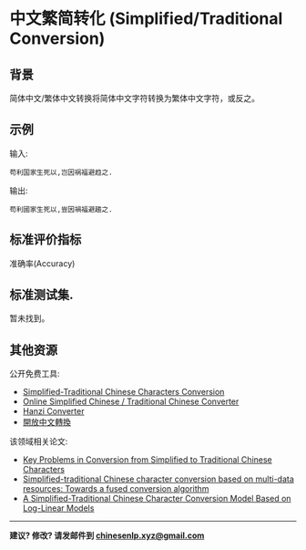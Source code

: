 # 中文繁简转化  (Simplified/Traditional Conversion)

## 背景

简体中文/繁体中文转换将简体中文字符转换为繁体中文字符，或反之。

## 示例

输入:
```
苟利国家生死以,岂因祸福避趋之.
```

输出: 

```
苟利國家生死以,豈因禍福避趨之.
```


## 标准评价指标

准确率(Accuracy) 

## <span class="t">标准测试集</span>.

暂未找到。


## 其他资源

公开免费工具:
- [Simplified-Traditional Chinese Characters Conversion](https://www.lexilogos.com/keyboard/chinese_conversion.htm)
- [Online Simplified Chinese / Traditional Chinese Converter](https://www.purpleculture.net/traditional-simplified-converter/)
- [Hanzi Converter](https://github.com/berniey/hanziconv)
- [開放中文轉換](https://github.com/yichen0831/opencc-python)

该领域相关论文:
- [Key Problems in Conversion from Simplified to Traditional Chinese Characters](http://www.mt-archive.info/10/MTS-2013-Shi.pdf)
- [Simplified-traditional Chinese character conversion based on multi-data resources: Towards a fused conversion algorithm](https://www.researchgate.net/profile/Tianyong_Hao/publication/224250593_Simplified-traditional_Chinese_character_conversion_based_on_multi-data_resources_Towards_a_fused_conversion_algorithm/links/0deec527b00822c51a000000.pdf)
- [A Simplified-Traditional Chinese Character Conversion Model Based on Log-Linear Models](https://ieeexplore.ieee.org/abstract/document/6121456)

---

**建议? 修改? 请发邮件到 [chinesenlp.xyz@gmail.com](mailto:chinesenlp.xyz@gmail.com)**



